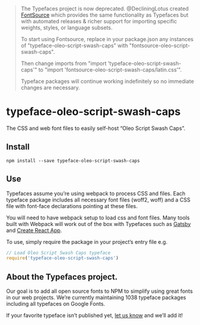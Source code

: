>The Typefaces project is now deprecated. @DecliningLotus created
[FontSource](https://github.com/fontsource/fontsource) which provides the
same functionality as Typefaces but with automated releases & richer
support for importing specific weights, styles, or language subsets.
>
>To start using Fontsource, replace in your package.json any instances of
"typeface-oleo-script-swash-caps" with "fontsource-oleo-script-swash-caps".
>
> Then change imports from "import 'typeface-oleo-script-swash-caps'" to "import 'fontsource-oleo-script-swash-caps/latin.css'".
>
>Typeface packages will continue working indefinitely so no immediate
>changes are necessary.

# typeface-oleo-script-swash-caps

The CSS and web font files to easily self-host “Oleo Script Swash Caps”.

## Install

`npm install --save typeface-oleo-script-swash-caps`

## Use

Typefaces assume you’re using webpack to process CSS and files. Each typeface
package includes all necessary font files (woff2, woff) and a CSS file with
font-face declarations pointing at these files.

You will need to have webpack setup to load css and font files. Many tools built
with Webpack will work out of the box with Typefaces such as [Gatsby](https://github.com/gatsbyjs/gatsby)
and [Create React App](https://github.com/facebookincubator/create-react-app).

To use, simply require the package in your project’s entry file e.g.

```javascript
// Load Oleo Script Swash Caps typeface
require('typeface-oleo-script-swash-caps')
```

## About the Typefaces project.

Our goal is to add all open source fonts to NPM to simplify using great fonts in
our web projects. We’re currently maintaining 1038 typeface packages
including all typefaces on Google Fonts.

If your favorite typeface isn’t published yet, [let us know](https://github.com/KyleAMathews/typefaces)
and we’ll add it!
